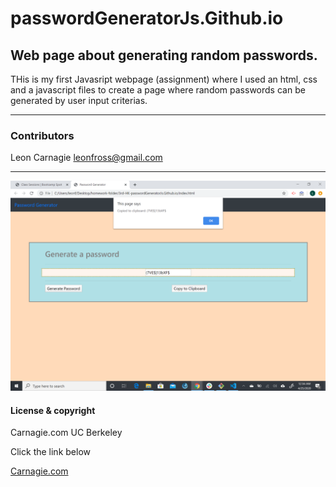# passwordGeneratorJs.Github.io


## Web page about generating random passwords.

THis is my first Javasript webpage (assignment) where I used an html, css and a javascript files to create a page where  random passwords can be generated by user input criterias.

---

### Contributors

Leon Carnagie <leonfross@gmail.com>

---
![password generator demo](assets/preview-photo.png)

#### License & copyright

Carnagie.com UC Berkeley

Click the link below

[Carnagie.com](https://github.com/Leon0917/Leon-First-Website.github.io)
